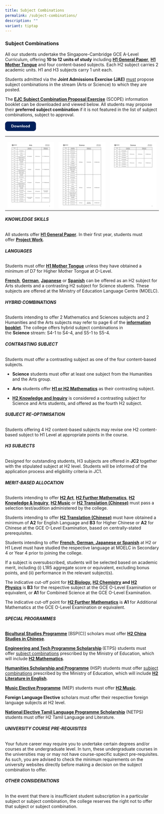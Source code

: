 ```yaml
---
title: Subject Combinations
permalink: /subject-combinations/
description: ""
variant: tiptap
---
```

<h3><strong>Subject Combinations</strong></h3>
<p>All our students undertake the Singapore-Cambridge GCE A-Level Curriculum,
offering&nbsp;<strong>10 to 12 units of study</strong>&nbsp;including <strong><a href="/academic-subjects/Knowledge-Skills/general-paper/" rel="noopener noreferrer nofollow" target="_blank">H1 General Paper</a></strong>, <strong><a href="/academic-subjects/Languages/mother-tongue-languages/" rel="noopener noreferrer nofollow" target="_blank">H1 Mother Tongue</a></strong> and
four content-based subjects. Each H2 subject carries 2 academic units.
H1 and H3 subjects carry 1 unit each.</p>
<p>Students admitted via the&nbsp;<strong>Joint Admissions Exercise (JAE)</strong>&nbsp;<u>must</u> propose
subject combinations in the stream (Arts or Science) to which they are
posted.</p>
<p>The&nbsp;<strong><a href="/files/EJC_SCOPE_2025.pdf" rel="noopener nofollow" target="_blank">EJC Subject Combination Proposal Exercise</a></strong>&nbsp;(SCOPE)
information booklet can be downloaded and viewed below. All students may
propose their&nbsp;<strong>preferred subject combination</strong>&nbsp;if
it is not featured in the list of subject combinations, subject to approval.</p>
<p></p><a class="isomer-image-wrapper" href="/files/EJC_SCOPE_2025.pdf"><img style="width: 20%;" height="auto" width="100%" alt="" src="/images/Download.png"></a>
<p></p>
<p></p>
<table style="minWidth: 75px">
<colgroup>
<col>
<col>
<col>
</colgroup>
<tbody>
<tr>
<th rowspan="1" colspan="1">
<p></p>
<div class="isomer-image-wrapper">
<img style="width: 100%" height="auto" width="100%" alt="" src="/images/2025/Arts.png">
</div>
</th>
<th rowspan="1" colspan="1">
<p></p>
<div class="isomer-image-wrapper">
<img style="width: 100%" height="auto" width="100%" alt="" src="/images/2025/Science1.png">
</div>
</th>
<th rowspan="1" colspan="1">
<p></p>
<div class="isomer-image-wrapper">
<img style="width: 100%" height="auto" width="100%" alt="" src="/images/2025/Science2.png">
</div>
</th>
</tr>
</tbody>
</table>
<h6><strong>KNOWLEDGE SKILLS</strong></h6>
<p>All students offer&nbsp;<strong><a href="/subjects/gp/" rel="noopener noreferrer nofollow" target="_blank">H1 General Paper</a></strong>.
In their first year, students must offer&nbsp;<strong><a href="/subjects/pw/" rel="noopener noreferrer nofollow" target="_blank">Project Work</a></strong>.</p>
<h6><strong>LANGUAGES</strong></h6>
<p>Students must offer&nbsp;<strong><a href="/subjects/mtl/" rel="noopener noreferrer nofollow" target="_blank">H1 Mother Tongue</a></strong>&nbsp;unless
they have obtained a minimum of D7 for Higher Mother Tongue at O-Level.</p>
<p><strong><a href="/subjects/fl/" rel="noopener noreferrer nofollow" target="_blank">French</a></strong>,&nbsp;<strong><a href="/subjects/fl/" rel="noopener noreferrer nofollow" target="_blank">German</a></strong>,&nbsp;<strong><a href="/subjects/fl/" rel="noopener noreferrer nofollow" target="_blank">Japanese</a></strong>&nbsp;or&nbsp;<strong><a href="/subjects/fl/" rel="noopener noreferrer nofollow" target="_blank">Spanish</a></strong>&nbsp;can
be offered as an H2 subject for Arts students and a contrasting H2 subject
for Science students. These subjects are offered at the Ministry of Education
Language Centre (MOELC).</p>
<h6><strong>HYBRID COMBINATIONS</strong></h6>
<p>Students intending to offer 2 Mathematics and Sciences subjects and 2
Humanities and the Arts subjects may refer to page 6 of the&nbsp;<strong><a href="/files/EJC_SCOPE_2024.pdf" rel="noopener noreferrer nofollow" target="_blank">information booklet</a></strong>.&nbsp;The
college offers hybrid subject combinations in the&nbsp;<strong>Science</strong>&nbsp;stream:
S4-1 to S4-4, and S5-1 to S5-4.</p>
<h6><strong>CONTRASTING SUBJECT</strong></h6>
<p>Students must offer a contrasting subject as one of the four content-based
subjects.</p>
<ul data-tight="true" class="tight">
<li>
<p><strong>Science</strong>&nbsp;students must offer at least one subject
from the Humanities and the Arts group.</p>
</li>
<li>
<p><strong>Arts</strong>&nbsp;students offer&nbsp;<strong><a href="/subjects/maths/" rel="noopener noreferrer nofollow" target="_blank">H1 or H2 Mathematics</a></strong>&nbsp;as
their contrasting subject.</p>
</li>
<li>
<p><strong><a href="/subjects/ki/" rel="noopener noreferrer nofollow" target="_blank">H2 Knowledge and Inquiry</a></strong>&nbsp;is
considered a contrasting subject for Science and Arts students, and offered
as the fourth H2 subject.</p>
</li>
</ul>
<h6><strong>SUBJECT RE-OPTIMISATION</strong></h6>
<p>Students offering 4 H2 content-based subjects may revise one H2 content-based
subject to H1 Level at appropriate points in the course.</p>
<h6><strong>H3 SUBJECTS</strong></h6>
<p>Designed for outstanding students, H3 subjects are offered in&nbsp;<strong>JC2</strong>&nbsp;together
with the stipulated subject at H2 level. Students will be informed of the
application process and eligibility criteria in JC1.</p>
<h6><strong>MERIT-BASED ALLOCATION</strong></h6>
<p>Students intending to offer&nbsp;<strong><a href="/subjects/art/" rel="noopener noreferrer nofollow" target="_blank">H2 Art</a></strong>,&nbsp;<strong><a href="/subjects/fmaths/" rel="noopener noreferrer nofollow" target="_blank">H2 Further Mathematics</a></strong>,&nbsp;<strong><a href="/subjects/ki/" rel="noopener noreferrer nofollow" target="_blank">H2 Knowledge &amp; Inquiry</a></strong>,&nbsp;<strong><a href="/subjects/music/" rel="noopener noreferrer nofollow" target="_blank">H2 Music</a></strong>&nbsp;or&nbsp;<strong><a href="/subjects/translation/" rel="noopener noreferrer nofollow" target="_blank">H2 Translation (Chinese)</a></strong>&nbsp;must
pass a selection test/audition administered by the college.</p>
<p>Students intending to offer&nbsp;<strong><a href="/subjects/translation/" rel="noopener noreferrer nofollow" target="_blank">H2 Translation (Chinese)</a></strong>&nbsp;must
have obtained a minimum of&nbsp;<strong>A2</strong>&nbsp;for English Language&nbsp;and&nbsp;<strong>B3</strong>&nbsp;for
Higher Chinese or&nbsp;<strong>A2</strong>&nbsp;for Chinese at the GCE
O-Level Examination, based on centrally-stated prerequisites.</p>
<p>Students intending to offer&nbsp;<strong><a href="/subjects/fl/" rel="noopener noreferrer nofollow" target="_blank">French, German, Japanese or Spanish</a></strong> at
H2 or H1 Level must have studied the respective language at MOELC in Secondary
4 or Year 4 prior to joining the college.</p>
<p>If a subject is oversubscribed, students will be selected based on academic
merit, including (i) L1R5 aggregate score or equivalent, excluding bonus
points, and (ii) performance in the relevant subject(s).</p>
<p>The indicative cut-off point for&nbsp;<strong><a href="/subjects/bio/" rel="noopener noreferrer nofollow" target="_blank">H2 Biology</a>,&nbsp;<a href="/subjects/chem/" rel="noopener noreferrer nofollow" target="_blank">H2 Chemistry</a>&nbsp;and&nbsp;<a href="/subjects/phy/" rel="noopener noreferrer nofollow" target="_blank">H2 Physics</a></strong>&nbsp;is&nbsp;<strong>B3</strong>&nbsp;for
the respective subject at the GCE O-Level Examination or equivalent, or&nbsp;<strong>A1</strong>&nbsp;for
Combined Science at the GCE O-Level Examination.</p>
<p>The indicative cut-off point for&nbsp;<strong><a href="/subjects/fmaths/" rel="noopener noreferrer nofollow" target="_blank">H2 Further Mathematics</a></strong>&nbsp;is&nbsp;<strong>A1</strong>&nbsp;for
Additional Mathematics at the GCE O-Level Examination or equivalent.</p>
<h6><strong>SPECIAL PROGRAMMES</strong></h6>
<p><strong><a href="/special-programmes/bsp/" rel="noopener noreferrer nofollow" target="_blank">Bicultural Studies Programme</a></strong>&nbsp;[BSP(C)]&nbsp;scholars
must offer&nbsp;<strong><a href="subjects/csc/" rel="noopener noreferrer nofollow" target="_blank">H2 China Studies in Chinese</a></strong>.</p>
<p><strong><a href="https://eunoiajc.moe.edu.sg/special-programmes/etps/" rel="noopener nofollow" target="_blank">Engineering and Tech Programme Scholarship</a> </strong>(ETPS)
students must offer&nbsp;<a href="https://www.moe.gov.sg/financial-matters/awards-scholarships/programme-scholarships-pre-u" rel="noopener noreferrer nofollow" target="_blank">subject combinations</a> prescribed
by the Ministry of Education, which will include&nbsp;<strong><a href="/subjects/maths/" rel="noopener noreferrer nofollow" target="_blank">H2 Mathematics</a></strong>.</p>
<p><strong><a href="/special-programmes/hsp/" rel="noopener noreferrer nofollow" target="_blank">Humanities Scholarship and Programme</a></strong>&nbsp;(HSP)
students must offer&nbsp;<a href="https://www.moe.gov.sg/financial-matters/awards-scholarships/programme-scholarships-pre-u" rel="noopener noreferrer nofollow" target="_blank">subject combinations</a> prescribed
by the Ministry of Education, which will include&nbsp;<strong><a href="/subjects/lit/" rel="noopener noreferrer nofollow" target="_blank">H2 Literature in English</a></strong>.</p>
<p><strong><a href="/special-programmes/mep/" rel="noopener noreferrer nofollow" target="_blank">Music Elective Programme</a></strong>&nbsp;(MEP)
students must offer&nbsp;<strong><a href="/subjects/music/" rel="noopener noreferrer nofollow" target="_blank">H2 Music</a></strong>.</p>
<p><strong>Foreign Language Elective</strong> scholars must offer their respective
foreign language subjects at H2 level.</p>
<p><strong><a href="https://www.moe.gov.sg/financial-matters/awards-scholarships/programme-scholarships-pre-u/national-elective-tamil-language-programme-scholarship" rel="noopener nofollow" target="_blank">National Elective Tamil Language Programme Scholarship</a> </strong>(NETPS)<strong> </strong>students
must offer H2 Tamil Language and Literature.</p>
<h6><strong>UNIVERSITY COURSE PRE-REQUISITES</strong></h6>
<p>Your future career may require you to undertake certain degrees and/or
courses at the&nbsp;undergraduate level. In turn, these undergraduate courses
in the universities may or may not have course-specific subject pre-requisites.
As such, you are advised to check the minimum requirements on the university
websites directly before making a decision on the subject combination to
offer.</p>
<h6><strong>OTHER CONSIDERATIONS</strong></h6>
<p>In the event that there is insufficient student subscription in a particular
subject or subject combination, the college reserves the right not to offer
that subject or subject combination.</p>